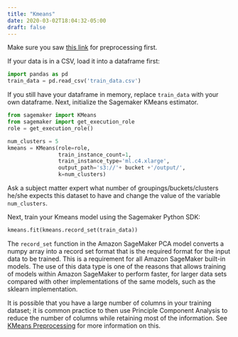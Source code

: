 ```yaml
---
title: "Kmeans"
date: 2020-03-02T18:04:32-05:00
draft: false
---
```


Make sure you saw [this link](../../preprocessing/kmeans) for preprocessing first.


If your data is in a CSV, load it into a dataframe first:

```python
import pandas as pd
train_data = pd.read_csv('train_data.csv')
```

If you still have your dataframe in memory, replace ```train_data``` with your own dataframe. Next, initialize the Sagemaker KMeans estimator.

```python
from sagemaker import KMeans
from sagemaker import get_execution_role
role = get_execution_role()

num_clusters = 5
kmeans = KMeans(role=role,
                train_instance_count=1,
                train_instance_type='ml.c4.xlarge',
                output_path='s3://'+ bucket +'/output/',              
                k=num_clusters)

```

Ask a subject matter expert what number of groupings/buckets/clusters he/she expects this dataset to have and change the value of the variable ```num_clusters```.

Next, train your Kmeans model using the Sagemaker Python SDK:

```python
kmeans.fit(kmeans.record_set(train_data))
```

The ```record_set``` function in the Amazon SageMaker PCA model converts a numpy array into a record set format that is the required format for the input data to be trained. This is a requirement for all Amazon SageMaker built-in models. The use of this data type is one of the reasons that allows training of models within Amazon SageMaker to perform faster, for larger data sets compared with other implementations of the same models, such as the sklearn implementation.


It is possible that you have a large number of columns in your training dataset; it is common practice to then use Principle Component Analysis to reduce the number of columns while retaining most of the information. See [KMeans Preprocessing](../../preprocessing/kmeans) for more information on this.
